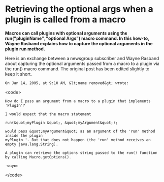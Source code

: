 # Retrieving the optional args when a plugin is called from a macro

**Macros can call plugins with optional arguments using the
run(\"pluginName\", \"optional Args\") macro command. In this how-to,
Wayne Rasband explains how to capture the optional arguments in the
plugin run method.**

Here is an exchange between a newsgroup subscriber and Wayne Rasband
about capturing the optional arguments passed from a macro to a plugin
via the run() macro command. The original post has been edited slightly
to keep it short.

    On Jan 14, 2005, at 9:10 AM, &lt;name removed&gt; wrote:

\<code\>

    How do I pass an argument from a macro to a plugin that implements 'PlugIn'? 

    I would expect that the macro statement

    run(&quot;myPlugin &quot;, &quot;myArgument&quot;);

    would pass &quot;myArgument&quot; as an argument of the 'run' method inside the plugin
    myPlugin '. But that does not happen (the 'run' method receives an
    empty java.lang.String).

    A plugin can retrieve the options string passed to the run() function
    by calling Macro.getOptions().

    -wayne

\</code\>
